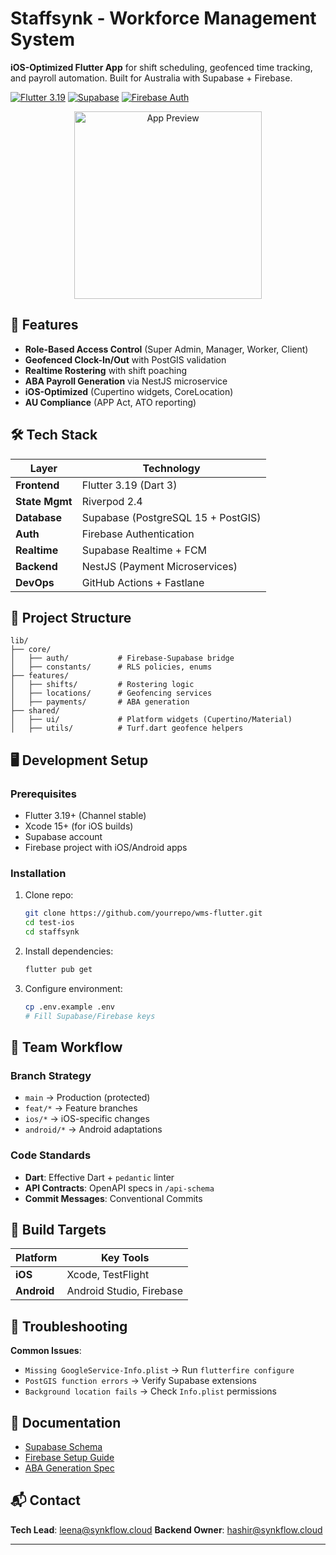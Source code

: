 # Staffsynk - Workforce Management System

**iOS-Optimized Flutter App** for shift scheduling, geofenced time tracking, and payroll automation. Built for Australia with Supabase + Firebase.

[![Flutter 3.19](https://img.shields.io/badge/Flutter-3.19-blue)](https://flutter.dev)
[![Supabase](https://img.shields.io/badge/Supabase-PostgreSQL%2015-green)](https://supabase.com)
[![Firebase Auth](https://img.shields.io/badge/Firebase-Auth%209-orange)](https://firebase.google.com)

<p align="center">
  <img src="assets/app_preview.gif" width="300" alt="App Preview">
</p>

## 🚀 Features

- **Role-Based Access Control** (Super Admin, Manager, Worker, Client)
- **Geofenced Clock-In/Out** with PostGIS validation
- **Realtime Rostering** with shift poaching
- **ABA Payroll Generation** via NestJS microservice
- **iOS-Optimized** (Cupertino widgets, CoreLocation)
- **AU Compliance** (APP Act, ATO reporting)

## 🛠 Tech Stack

| Layer              | Technology                          |
|--------------------|-------------------------------------|
| **Frontend**       | Flutter 3.19 (Dart 3)              |
| **State Mgmt**     | Riverpod 2.4                       |
| **Database**       | Supabase (PostgreSQL 15 + PostGIS) |
| **Auth**           | Firebase Authentication            |
| **Realtime**       | Supabase Realtime + FCM            |
| **Backend**        | NestJS (Payment Microservices)     |
| **DevOps**         | GitHub Actions + Fastlane          |

## 📂 Project Structure

```
lib/
├── core/
│   ├── auth/           # Firebase-Supabase bridge
│   ├── constants/      # RLS policies, enums
├── features/
│   ├── shifts/         # Rostering logic
│   ├── locations/      # Geofencing services
│   ├── payments/       # ABA generation
├── shared/
│   ├── ui/             # Platform widgets (Cupertino/Material)
│   ├── utils/          # Turf.dart geofence helpers
```

## 🖥 Development Setup

### Prerequisites
- Flutter 3.19+ (Channel stable)
- Xcode 15+ (for iOS builds)
- Supabase account
- Firebase project with iOS/Android apps

### Installation
1. Clone repo:
   ```bash
   git clone https://github.com/yourrepo/wms-flutter.git
   cd test-ios
   cd staffsynk
   ```
2. Install dependencies:
   ```bash
   flutter pub get
   ```
3. Configure environment:
   ```bash
   cp .env.example .env
   # Fill Supabase/Firebase keys
   ```

## 🔧 Team Workflow

### Branch Strategy
- `main` → Production (protected)
- `feat/*` → Feature branches
- `ios/*` → iOS-specific changes
- `android/*` → Android adaptations

### Code Standards
- **Dart**: Effective Dart + `pedantic` linter
- **API Contracts**: OpenAPI specs in `/api-schema`
- **Commit Messages**: Conventional Commits

## 📱 Build Targets

| Platform  | Key Tools                  |
|-----------|----------------------------|
| **iOS**   | Xcode, TestFlight       |
| **Android**| Android Studio, Firebase|

## 🚨 Troubleshooting

**Common Issues**:
- `Missing GoogleService-Info.plist` → Run `flutterfire configure`
- `PostGIS function errors` → Verify Supabase extensions
- `Background location fails` → Check `Info.plist` permissions

## 📄 Documentation

- [Supabase Schema](docs/Supabase_Schema.md)
- [Firebase Setup Guide](docs/Firebase_Setup.md)
- [ABA Generation Spec](docs/Payroll_Spec.md)

## 📬 Contact

**Tech Lead**: leena@synkflow.cloud
**Backend Owner**: hashir@synkflow.cloud

---
